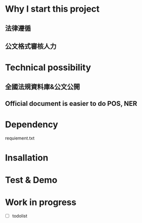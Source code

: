 # Why I start this project
## 法律遵循
## 公文格式審核人力

# Technical possibility
## 全國法規資料庫&公文公開
## Official document is easier to do POS, NER

# Dependency

requiement.txt

# Insallation

# Test & Demo

# Work in progress
  - [ ] todolist
